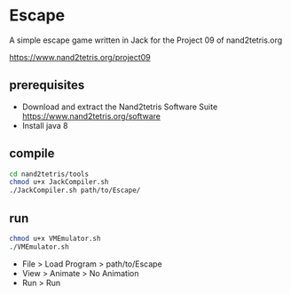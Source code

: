 # Escape

A simple escape game written in Jack for the Project 09 of nand2tetris.org

https://www.nand2tetris.org/project09

## prerequisites

- Download and extract the Nand2tetris Software Suite https://www.nand2tetris.org/software
- Install java 8

## compile

```sh
cd nand2tetris/tools
chmod u+x JackCompiler.sh
./JackCompiler.sh path/to/Escape/
```

## run

```sh
chmod u+x VMEmulator.sh
./VMEmulator.sh
```

- File > Load Program > path/to/Escape
- View > Animate > No Animation
- Run > Run